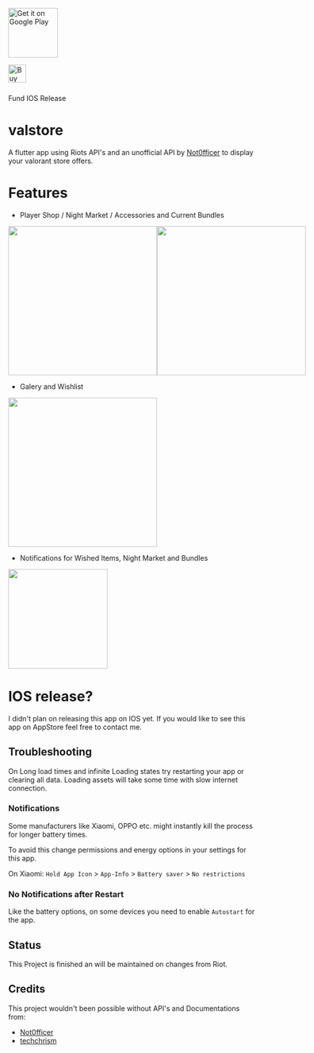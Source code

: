 
  
<a class="badge" href="https://play.google.com/store/apps/details?id=de.zaroc.valstore&pcampaignid=pcampaignidMKT-Other-global-all-co-prtnr-pyPartBadge-Mar2515-1"><img height=100px alt="Get it on Google Play" src="https://play.google.com/intl/en_us/badges/static/images/badges/en_badge_web_generic.png"/></a>

<a href='https://ko-fi.com/N4N1IL99T' target='_blank'><img height='36' style='border:0px;height:36px;' src='https://storage.ko-fi.com/cdn/kofi4.png?v=3' border='0' alt='Buy Me a Coffee at ko-fi.com' /></a>

###
Fund IOS Release

# valstore

A flutter app using Riots API's and an unofficial API by [Not0fficer](https://github.com/NotOfficer) to display your valorant store offers.

# Features

- Player Shop / Night Market / Accessories and Current Bundles
<div style="display:flex;">
<img src="https://firebasestorage.googleapis.com/v0/b/valstore-c6e9a.appspot.com/o/git%2FScreenshot_2023-07-12-09-01-43-516_de.zaroc.valstore.jpg?alt=media&token=df901c6d-6e49-450a-a991-bb3194ff3561" height=300px/>
<img src="https://firebasestorage.googleapis.com/v0/b/valstore-c6e9a.appspot.com/o/git%2FScreenshot_2023-07-12-10-04-34-443_de.zaroc.valstore.jpg?alt=media&token=dbe3617f-c8c4-41b6-8c77-91199083bc7f" height=300px/>  
</div>

- Galery and Wishlist

<img src="https://firebasestorage.googleapis.com/v0/b/valstore-c6e9a.appspot.com/o/git%2FScreenshot_2023-07-12-09-02-12-388_de.zaroc.valstore.jpg?alt=media&token=7acd8071-6952-43eb-b7c0-f19f708486c8" height=300px/>

- Notifications for Wished Items, Night Market and Bundles

<img src="https://firebasestorage.googleapis.com/v0/b/valstore-c6e9a.appspot.com/o/git%2FScreenshot_2023-07-12-08-53-01-366_de.zaroc.valstore.png?alt=media&token=cef3c5af-c59f-44d4-97dc-9a4ec8f893f5" height=200px/>

# IOS release?

I didn't plan on releasing this app on IOS yet.
If you would like to see this app on AppStore feel free to contact me.

## Troubleshooting

On Long load times and infinite Loading states try restarting your app or clearing all data.
Loading assets will take some time with slow internet connection.

### Notifications

Some manufacturers like Xiaomi, OPPO etc. might instantly kill the process for longer battery times.

To avoid this change permissions and energy options in your settings for this app.

On Xiaomi: `Hold App Icon` > `App-Info` > `Battery saver` > `No restrictions`  

### No Notifications after Restart

Like the battery options, on some devices you need to enable `Autostart` for the app.

## Status

This Project is finished an will be maintained on changes from Riot.

## Credits

This project wouldn't been possible without API's and Documentations from:

- [Not0fficer](https://github.com/Valorant-API)
- [techchrism](https://github.com/techchrism/valorant-api-docs)

